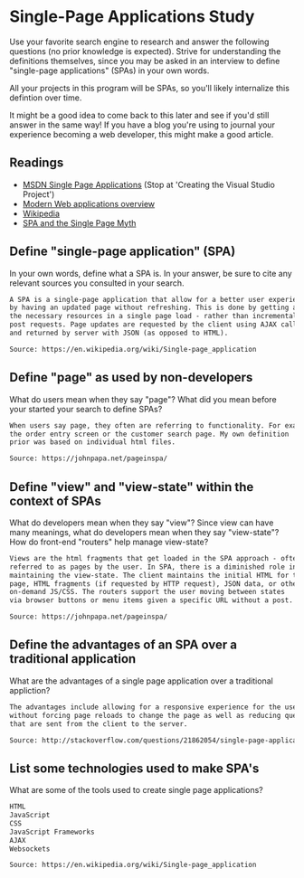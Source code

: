 # Single-Page Applications Study

Use your favorite search engine to research and answer the following questions
(no prior knowledge is expected). Strive for understanding the definitions
themselves, since you may be asked in an interview to define "single-page
applications" (SPAs) in your own words.

All your projects in this program will be SPAs, so you'll likely internalize
this defintion over time.

It might be a good idea to come back to this later and see if you'd still answer
in the same way! If you have a blog you're using to journal your experience
becoming a web developer, this might make a good article.

## Readings

-   [MSDN Single Page Applications](https://msdn.microsoft.com/en-us/magazine/dn463786.aspx) (Stop at 'Creating the Visual Studio Project')
-   [Modern Web applications overview](http://singlepageappbook.com/goal.html)
-   [Wikipedia](https://en.wikipedia.org/wiki/Single-page_application)
-   [SPA and the Single Page Myth](https://johnpapa.net/pageinspa/)

## Define "single-page application" (SPA)

In your own words, define what a SPA is. In your answer, be sure to cite any
relevant sources you consulted in your search.

```md
A SPA is a single-page application that allow for a better user experience
by having an updated page without refreshing. This is done by getting all
the necessary resources in a single page load - rather than incremental
post requests. Page updates are requested by the client using AJAX calls
and returned by server with JSON (as opposed to HTML).

Source: https://en.wikipedia.org/wiki/Single-page_application
```

## Define "page" as used by non-developers

What do users mean when they say "page"? What did you mean before your started
your search to define SPAs?

```md
When users say page, they often are referring to functionality. For example,
the order entry screen or the customer search page. My own definition
prior was based on individual html files.

Source: https://johnpapa.net/pageinspa/
```

## Define "view" and "view-state" within the context of SPAs

What do developers mean when they say "view"? Since view can have many meanings,
what do developers mean when they say "view-state"? How do front-end "routers"
help manage view-state?

```md
Views are the html fragments that get loaded in the SPA approach - often
referred to as pages by the user. In SPA, there is a diminished role in
maintaining the view-state. The client maintains the initial HTML for the
page, HTML fragments (if requested by HTTP request), JSON data, or other
on-demand JS/CSS. The routers support the user moving between states
via browser buttons or menu items given a specific URL without a post.

Source: https://johnpapa.net/pageinspa/
```

## Define the advantages of an SPA over a traditional application

What are the advantages of a single page application over a traditional appliction?

```md
The advantages include allowing for a responsive experience for the user
without forcing page reloads to change the page as well as reducing queries
that are sent from the client to the server.

Source: http://stackoverflow.com/questions/21862054/single-page-application-advantages-and-disadvantages
```

## List some technologies used to make SPA's

What are some of the tools used to create single page applications?

```md
HTML
JavaScript
CSS
JavaScript Frameworks
AJAX
Websockets

Source: https://en.wikipedia.org/wiki/Single-page_application
```
